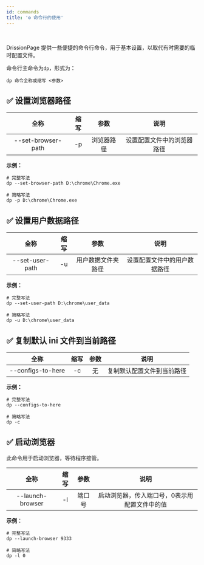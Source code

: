```yaml
---
id: commands
title: '⚙️ 命令行的使用'
---
```


<div class="wwads-cn wwads-horizontal" data-id="317"></div><br/>

DrissionPage 提供一些便捷的命令行命令，用于基本设置，以取代有时需要的临时配置文件。

命令行主命令为`dp`，形式为：

```shell
dp 命令全称或缩写 <参数>
```

## ✅️️ 设置浏览器路径

| 全称                 | 缩写  | 参数    | 说明            |
|:------------------:|:---:|:-----:|:-------------:|
| --set-browser-path | -p  | 浏览器路径 | 设置配置文件中的浏览器路径 |

**示例：**

```shell
# 完整写法
dp --set-browser-path D:\chrome\Chrome.exe

# 简略写法
dp -p D:\chrome\Chrome.exe
```

## ✅️️ 设置用户数据路径

| 全称              | 缩写  | 参数        | 说明             |
|:---------------:|:---:|:---------:|:--------------:|
| --set-user-path | -u  | 用户数据文件夹路径 | 设置配置文件中的用户数据路径 |

**示例：**

```shell
# 完整写法
dp --set-user-path D:\chrome\user_data

# 简略写法
dp -u D:\chrome\user_data
```

## ✅️️ 复制默认 ini 文件到当前路径

| 全称                | 缩写  | 参数  | 说明            |
|:-----------------:|:---:|:---:|:-------------:|
| --configs-to-here | -c  | 无   | 复制默认配置文件到当前路径 |

**示例：**

```shell
# 完整写法
dp --configs-to-here

# 简略写法
dp -c
```

## ✅️️ 启动浏览器

此命令用于启动浏览器，等待程序接管。

| 全称               | 缩写  | 参数  | 说明                      |
|:----------------:|:---:|:---:|:-----------------------:|
| --launch-browser | -l  | 端口号 | 启动浏览器，传入端口号，0表示用配置文件中的值 |

**示例：**

```shell
# 完整写法
dp --launch-browser 9333

# 简略写法
dp -l 0
```
